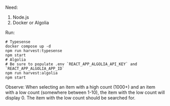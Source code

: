 Need:

1. Node.js
2. Docker or Algolia

Run:

```shell
# Typesense
docker compose up -d
npm run harvest:typesense
npm start
# Algolia
# Be sure to populate .env `REACT_APP_ALGOLIA_API_KEY` and `REACT_APP_ALGOLIA_APP_ID`
npm run harvest:algolia
npm start
```

Observe: When selecting an item with a high count (1000+) and an item with a low
count (somewhere between 1-10), the item with the low count will display 0. The
item with the low count should be searched for.
